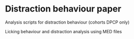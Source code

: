 # Distraction behaviour paper

Analysis scripts for distraction behaviour (cohorts DPCP only)

Licking behaviour and distraction analysis using MED files 


